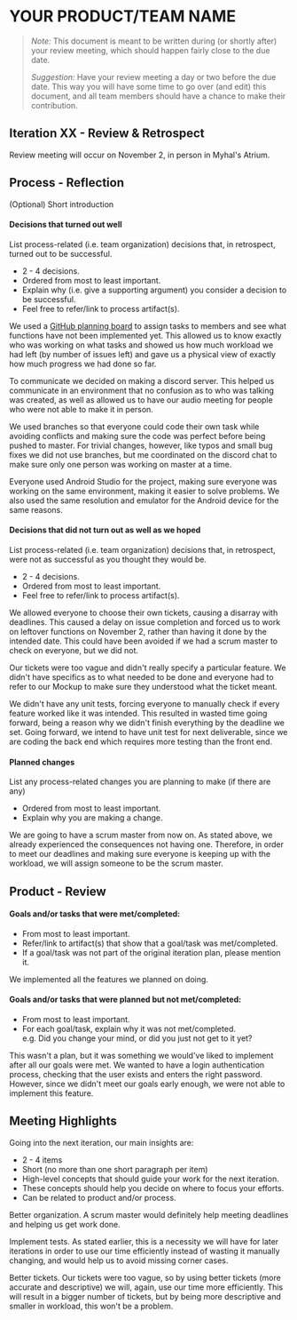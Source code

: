 # YOUR PRODUCT/TEAM NAME

 > _Note:_ This document is meant to be written during (or shortly after) your review meeting, which should happen fairly close to the due date.      
 >      
 > _Suggestion:_ Have your review meeting a day or two before the due date. This way you will have some time to go over (and edit) this document, and all team members should have a chance to make their contribution.


## Iteration XX - Review & Retrospect

Review meeting will occur on November 2, in person in Myhal's Atrium.

## Process - Reflection

(Optional) Short introduction

#### Decisions that turned out well

List process-related (i.e. team organization) decisions that, in retrospect, turned out to be successful.


 * 2 - 4 decisions.
 * Ordered from most to least important.
 * Explain why (i.e. give a supporting argument) you consider a decision to be successful.
 * Feel free to refer/link to process artifact(s).
 
 We used a [GitHub planning board](deliverables/Artifacts/Board.png) to assign tasks to members and see what functions have not been implemented yet. This allowed us to know exactly who was working on what tasks and showed us how much workload we had left (by number of issues left) and gave us a physical view of exactly how much progress we had done so far.
 
 To communicate we decided on making a discord server. This helped us communicate in an environment that no confusion as to who was talking was created, as well as allowed us to have our audio meeting for people who were not able to make it in person.
 
 We used branches so that everyone could code their own task while avoiding conflicts and making sure the code was perfect before being pushed to master. For trivial changes, however, like typos and small bug fixes we did not use branches, but me coordinated on the discord chat to make sure only one person was working on master at a time.
 
 Everyone used Android Studio for the project, making sure everyone was working on the same environment, making it easier to solve problems. We also used the same resolution and emulator for the Android device for the same reasons.
 

#### Decisions that did not turn out as well as we hoped

List process-related (i.e. team organization) decisions that, in retrospect, were not as successful as you thought they would be.

 * 2 - 4 decisions.
 * Ordered from most to least important.
 * Feel free to refer/link to process artifact(s).
 
 We allowed everyone to choose their own tickets, causing a disarray with deadlines. This caused a delay on issue completion and forced us to work on leftover functions on November 2, rather than having it done by the intended date. This could have been avoided if we had a scrum master to check on everyone, but we did not.
 
 Our tickets were too vague and didn't really specify a particular feature. We didn't have specifics as to what needed to be done and everyone had to refer to our Mockup to make sure they understood what the ticket meant.
 
 We didn't have any unit tests, forcing everyone to manually check if every feature worked like it was intended. This resulted in wasted time going forward, being a reason why we didn't finish everything by the deadline we set. Going forward, we intend to have unit test for next deliverable, since we are coding the back end which requires more testing than the front end.

#### Planned changes

List any process-related changes you are planning to make (if there are any)

 * Ordered from most to least important.
 * Explain why you are making a change.

We are going to have a scrum master from now on. As stated above, we already experienced the consequences not having one. Therefore, in order to meet our deadlines and making sure everyone is keeping up with the workload, we will assign someone to be the scrum master.

## Product - Review

#### Goals and/or tasks that were met/completed:

 * From most to least important.
 * Refer/link to artifact(s) that show that a goal/task was met/completed.
 * If a goal/task was not part of the original iteration plan, please mention it.
 
 We implemented all the features we planned on doing. 


#### Goals and/or tasks that were planned but not met/completed:

 * From most to least important.
 * For each goal/task, explain why it was not met/completed.      
   e.g. Did you change your mind, or did you just not get to it yet?
   
  This wasn't a plan, but it was something we would've liked to implement after all our goals were met. We wanted to have a login authentication process, checking that the user exists and enters the right password. However, since we didn't meet our goals early enough, we were not able to implement this feature.

## Meeting Highlights

Going into the next iteration, our main insights are:

 * 2 - 4 items
 * Short (no more than one short paragraph per item)
 * High-level concepts that should guide your work for the next iteration.
 * These concepts should help you decide on where to focus your efforts.
 * Can be related to product and/or process.
 
 Better organization. A scrum master would definitely help meeting deadlines and helping us get work done. 
 
 Implement tests. As stated earlier, this is a necessity we will have for later iterations in order to use our time efficiently instead of wasting it manually changing, and would help us to avoid missing corner cases.
 
 Better tickets. Our tickets were too vague, so by using better tickets (more accurate and descriptive) we will, again, use our time more efficiently. This will result in a bigger number of tickets, but by being more descriptive and smaller in workload, this won't be a problem.
